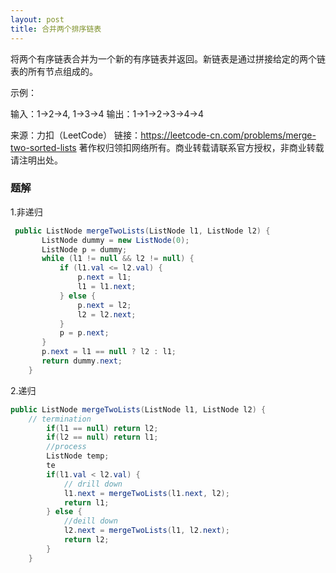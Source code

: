 ```yaml
---
layout: post
title: 合并两个排序链表
---
```

将两个有序链表合并为一个新的有序链表并返回。新链表是通过拼接给定的两个链表的所有节点组成的。 

示例：

输入：1->2->4, 1->3->4
输出：1->1->2->3->4->4

来源：力扣（LeetCode）
链接：https://leetcode-cn.com/problems/merge-two-sorted-lists
著作权归领扣网络所有。商业转载请联系官方授权，非商业转载请注明出处。

### 题解
1.非递归  
``` java
 public ListNode mergeTwoLists(ListNode l1, ListNode l2) {
       ListNode dummy = new ListNode(0);
       ListNode p = dummy;
       while (l1 != null && l2 != null) {
           if (l1.val <= l2.val) {
               p.next = l1;
               l1 = l1.next;
           } else {
               p.next = l2;
               l2 = l2.next;
           }
           p = p.next;
       }
       p.next = l1 == null ? l2 : l1;
       return dummy.next; 
    }
```  
2.递归  
``` java
public ListNode mergeTwoLists(ListNode l1, ListNode l2) {
    // termination
        if(l1 == null) return l2;
        if(l2 == null) return l1;
        //process
        ListNode temp;
        te
        if(l1.val < l2.val) {
            // drill down
            l1.next = mergeTwoLists(l1.next, l2);
            return l1;
        } else {
            //deill down
            l2.next = mergeTwoLists(l1, l2.next);
            return l2;
        }
    }
```
